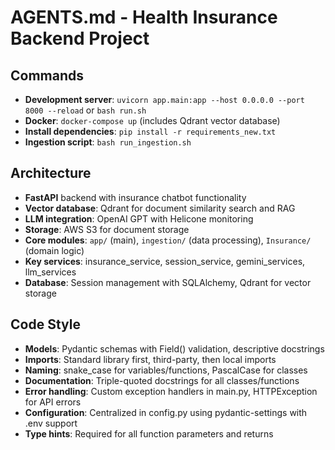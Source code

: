 # AGENTS.md - Health Insurance Backend Project

## Commands
- **Development server**: `uvicorn app.main:app --host 0.0.0.0 --port 8000 --reload` or `bash run.sh`
- **Docker**: `docker-compose up` (includes Qdrant vector database)
- **Install dependencies**: `pip install -r requirements_new.txt`
- **Ingestion script**: `bash run_ingestion.sh`

## Architecture
- **FastAPI** backend with insurance chatbot functionality
- **Vector database**: Qdrant for document similarity search and RAG
- **LLM integration**: OpenAI GPT with Helicone monitoring
- **Storage**: AWS S3 for document storage
- **Core modules**: `app/` (main), `ingestion/` (data processing), `Insurance/` (domain logic)
- **Key services**: insurance_service, session_service, gemini_services, llm_services
- **Database**: Session management with SQLAlchemy, Qdrant for vector storage

## Code Style
- **Models**: Pydantic schemas with Field() validation, descriptive docstrings
- **Imports**: Standard library first, third-party, then local imports
- **Naming**: snake_case for variables/functions, PascalCase for classes
- **Documentation**: Triple-quoted docstrings for all classes/functions
- **Error handling**: Custom exception handlers in main.py, HTTPException for API errors
- **Configuration**: Centralized in config.py using pydantic-settings with .env support
- **Type hints**: Required for all function parameters and returns
